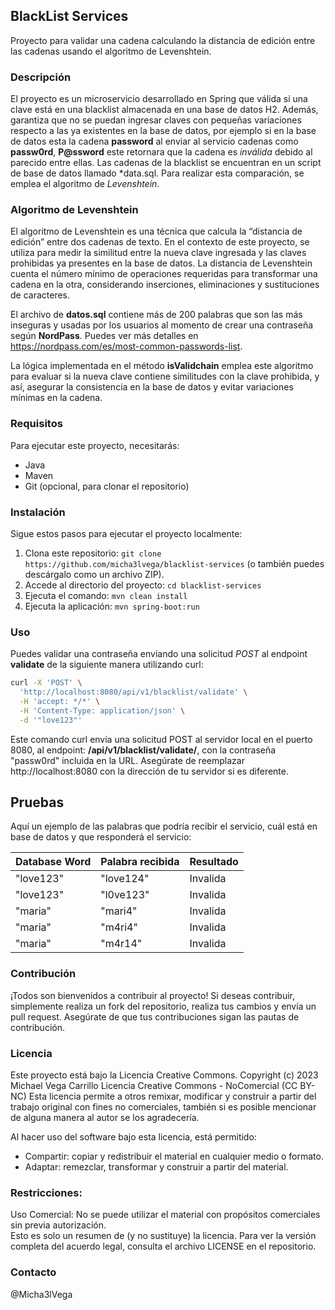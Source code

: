 ## BlackList Services
Proyecto para validar una cadena calculando la distancia de edición entre las cadenas usando el algoritmo de Levenshtein. 

### Descripción 
El proyecto es un microservicio desarrollado en Spring que válida si una clave está en una blacklist almacenada en una base de datos H2. Además, garantiza que no se puedan ingresar claves con pequeñas variaciones respecto a las ya existentes en la base de datos, por ejemplo si en la base de datos esta la cadena **password** al enviar al servicio cadenas como **passw0rd**, **P@ssword** este retornara que la cadena es *inválida* debido al parecido entre ellas. Las cadenas de la blacklist se encuentran en un script de base de datos llamado *data.sql. Para realizar esta comparación, se emplea el algoritmo de *Levenshtein*.  

### Algoritmo de Levenshtein
El algoritmo de Levenshtein es una técnica que calcula la “distancia de edición” entre dos cadenas de texto. En el contexto de este proyecto, se utiliza para medir la similitud entre la nueva clave ingresada y las claves prohibidas ya presentes en la base de datos. La distancia de Levenshtein cuenta el número mínimo de operaciones requeridas para transformar una cadena en la otra, considerando inserciones, eliminaciones y sustituciones de caracteres.

El archivo de **datos.sql** contiene más de 200 palabras que son las más inseguras y usadas por los usuarios al momento de crear una contraseña según **NordPass**. 
Puedes ver más detalles en https://nordpass.com/es/most-common-passwords-list.

La lógica implementada en el método **isValidchain** emplea este algoritmo para evaluar si la nueva clave contiene similitudes con la clave prohibida, y así, asegurar la consistencia en la base de datos y evitar variaciones mínimas en la cadena.  

### Requisitos  
Para ejecutar este proyecto, necesitarás:

-  Java
-  Maven
-  Git (opcional, para clonar el repositorio)
 
### Instalación
Sigue estos pasos para ejecutar el proyecto localmente:

1. Clona este repositorio: `git clone https://github.com/micha3lvega/blacklist-services` (o también puedes descárgalo como un archivo ZIP).
2. Accede al directorio del proyecto: `cd blacklist-services`
3. Ejecuta el comando: `mvn clean install`
4. Ejecuta la aplicación: `mvn spring-boot:run`
  
### Uso
Puedes validar una contraseña enviando una solicitud *POST* al endpoint **validate** de la siguiente manera utilizando curl:

```bash
curl -X 'POST' \
  'http://localhost:8080/api/v1/blacklist/validate' \
  -H 'accept: */*' \
  -H 'Content-Type: application/json' \
  -d '"love123"'
```

Este comando curl envía una solicitud POST al servidor local en el puerto 8080, al endpoint: **/api/v1/blacklist/validate/**, con la contraseña "passw0rd" incluida en la URL. Asegúrate de reemplazar http://localhost:8080 con la dirección de tu servidor si es diferente.

## Pruebas
Aquí un ejemplo de las palabras que podría recibir el servicio, cuál está en base de datos y que responderá el servicio:

| Database Word | Palabra recibida | Resultado |
|-------------- |---------------   |--------   |
| "love123"     | "love124"        | Invalida  |
| "love123"     | "l0ve123"        | Invalida  |
| "maria"       | "mari4"          | Invalida  |
| "maria"       | "m4ri4"          | Invalida  |
| "maria"       | "m4r14"          | Invalida  |

### Contribución
¡Todos son bienvenidos a contribuir al proyecto! Si deseas contribuir, simplemente realiza un fork del repositorio, realiza tus cambios y envía un pull request. Asegúrate de que tus contribuciones sigan las pautas de contribución.

### Licencia
Este proyecto está bajo la Licencia Creative Commons.
Copyright (c) 2023 Michael Vega Carrillo
Licencia Creative Commons - NoComercial (CC BY-NC)
Esta licencia permite a otros remixar, modificar y construir a partir del trabajo original con fines no comerciales, también si es posible mencionar de alguna manera al autor se los agradecería.

Al hacer uso del software bajo esta licencia, está permitido:

- Compartir: copiar y redistribuir el material en cualquier medio o formato.
- Adaptar: remezclar, transformar y construir a partir del material. 

### Restricciones:  

Uso Comercial: No se puede utilizar el material con propósitos comerciales sin previa autorización.  
Esto es solo un resumen de (y no sustituye) la licencia. Para ver la versión completa del acuerdo legal, consulta el archivo LICENSE en el repositorio.
  

### Contacto
@Micha3lVega